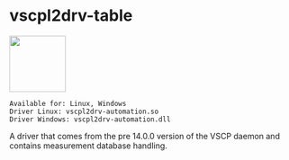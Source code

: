 # vscpl2drv-table

<img src="https://vscp.org/images/logo.png" width="100">

    Available for: Linux, Windows
    Driver Linux: vscpl2drv-automation.so
    Driver Windows: vscpl2drv-automation.dll

A driver that comes from the pre 14.0.0 version of the VSCP daemon and contains measurement database handling.